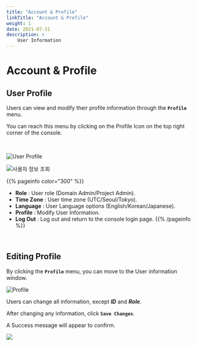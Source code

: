 ```yaml
---
title: "Account & Profile"
linkTitle: "Account & Profile"
weight: 1
date: 2021-07-31
description: >
    User Information
---
```

# Account & Profile

## User Profile

Users can view and modify their profile information through the **`Profile`** menu.

You can reach this menu by clicking on the Profile Icon on the top right corner of the console.

<br>

![User Profile](/ko/docs/guides/my_account/profile_img/profile_img_01.png)

![&#xC0AC;&#xC6A9;&#xC790; &#xC815;&#xBCF4; &#xC870;&#xD68C;](/ko/docs/guides/my_account/profile_img/profile_img_02.png)


{{% pageinfo color="300" %}}
* **Role** : User role \(Domain Admin/Project Admin\).
* **Time Zone** : User time zone \(UTC/Seoul/Tokyo\).
* **Language** : User Language options \(English/Korean/Japanese\).
* **Profile** : Modify User Information.
* **Log Out** : Log out and return to the console login page.
{{% /pageinfo %}}

<br>


## Editing Profile

By clicking the **`Profile`** menu, you can move to the User information window.

![Profile](/ko/docs/guides/my_account/profile_img/profile_img_03.png)

Users can change all information, except _**ID**_ and _**Role**_. 

After changing any information, click **`Save Changes`**.

A Success message will appear to confirm.

![](/ko/docs/guides/my_account/profile_img/profile_img_04.png)

### 
